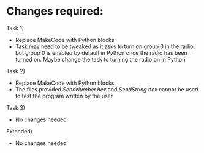 # Changes required:

Task 1)
- Replace MakeCode with Python blocks
- Task may need to be tweaked as it asks to turn on group 0 in the radio, but group 0 is enabled by default in Python once the radio has been turned on. Maybe change the task to turning the radio on in Python

Task 2)
- Replace MakeCode with Python blocks
- The files provided _SendNumber.hex_ and _SendString.hex_ cannot be used to test the program written by the user

Task 3)
- No changes needed

Extended)
- No changes needed
